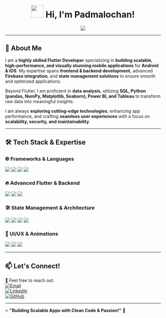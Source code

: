 <h1 align="center">
  <img src="https://media.giphy.com/media/hvRJCLFzcasrR4ia7z/giphy.gif" width="40px"/>  
  Hi, I'm Padmalochan!
</h1>

<p align="center">
  <img src="https://readme-typing-svg.herokuapp.com?font=Fira+Code&weight=600&size=22&pause=1000&color=00F7FF&center=true&vCenter=true&width=600&lines=Flutter+Expert;Full-Stack+Mobile+Developer;Advanced+Firebase+Integration;REST+API+%7C+GraphQL+%7C+State+Management;Beautiful+UI/UX+%7C+Cross-Platform+Apps;Passionate+Problem+Solver" />
</p>

---

## 🚀 **About Me**  
I am a **highly skilled Flutter Developer** specializing in **building scalable, high-performance, and visually stunning mobile applications** for **Android & iOS**. My expertise spans **frontend & backend development**, advanced **Firebase integration**, and **state management solutions** to ensure smooth and optimized applications.  

Beyond Flutter, I am proficient in **data analysis**, utilizing **SQL, Python (pandas, NumPy, Matplotlib, Seaborn), Power BI, and Tableau** to transform raw data into meaningful insights.  

I am always **exploring cutting-edge technologies**, enhancing app performance, and crafting **seamless user experiences** with a focus on **scalability, security, and maintainability**.  

---

## 🛠 **Tech Stack & Expertise**  

### **🌐 Frameworks & Languages**
<p align="left">
  <img src="https://img.shields.io/badge/Dart-0175C2?style=for-the-badge&logo=dart&logoColor=white" />
  <img src="https://img.shields.io/badge/Flutter-02569B?style=for-the-badge&logo=flutter&logoColor=white" />
  <img src="https://img.shields.io/badge/Python-3776AB?style=for-the-badge&logo=python&logoColor=white" />
  <img src="https://img.shields.io/badge/SQL-4479A1?style=for-the-badge&logo=mysql&logoColor=white" />
</p>

### **🔥 Advanced Flutter & Backend**
<p align="left">
  <img src="https://img.shields.io/badge/Firebase-FFCA28?style=for-the-badge&logo=firebase&logoColor=black" />
  <img src="https://img.shields.io/badge/REST%20API-02569B?style=for-the-badge&logo=api&logoColor=white" />
  <img src="https://img.shields.io/badge/GraphQL-E10098?style=for-the-badge&logo=graphql&logoColor=white" />
</p>

### **🛠 State Management & Architecture**
<p align="left">
  <img src="https://img.shields.io/badge/Provider-FF6C37?style=for-the-badge&logo=flutter&logoColor=white" />
  <img src="https://img.shields.io/badge/Bloc-0175C2?style=for-the-badge&logo=dart&logoColor=white" />
  <img src="https://img.shields.io/badge/GetX-5F5D9C?style=for-the-badge&logo=flutter&logoColor=white" />
  <img src="https://img.shields.io/badge/Clean%20Architecture-005C84?style=for-the-badge&logo=architecture&logoColor=white" />
</p>

### **🎨 UI/UX & Animations**
<p align="left">
  <img src="https://img.shields.io/badge/Figma-F24E1E?style=for-the-badge&logo=figma&logoColor=white" />
  <img src="https://img.shields.io/badge/Lottie%20Animations-0A0A0A?style=for-the-badge&logo=lottie&logoColor=white" />
  <img src="https://img.shields.io/badge/Flutter%20Hero-0175C2?style=for-the-badge&logo=flutter&logoColor=white" />
</p>

---

## 📫 **Let's Connect!**
💌 Feel free to reach out:  
[![Email](https://img.shields.io/badge/Email-D14836?style=for-the-badge&logo=gmail&logoColor=white)](mailto:sahupadmalochan209@gmail.com)  
[![LinkedIn](https://img.shields.io/badge/LinkedIn-0077B5?style=for-the-badge&logo=linkedin&logoColor=white)](https://linkedin.com/in/yourprofile)  
[![GitHub](https://img.shields.io/badge/GitHub-181717?style=for-the-badge&logo=github&logoColor=white)](https://github.com/yourgithub)  

---

🔥 **"Building Scalable Apps with Clean Code & Passion!"** 🚀
